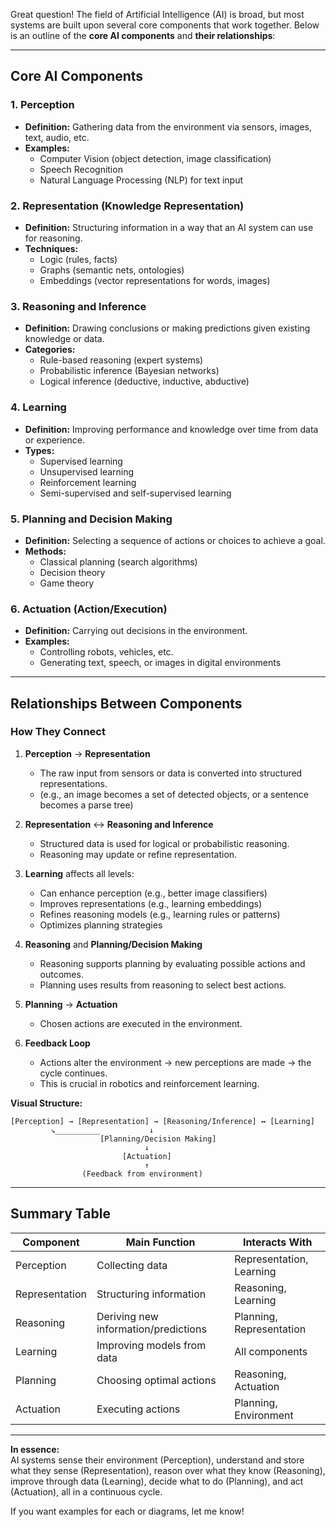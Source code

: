 Great question! The field of Artificial Intelligence (AI) is broad, but most systems are built upon several core components that work together. Below is an outline of the **core AI components** and **their relationships**:

---

## **Core AI Components**

### 1. **Perception**
- **Definition:** Gathering data from the environment via sensors, images, text, audio, etc.
- **Examples:**
    - Computer Vision (object detection, image classification)
    - Speech Recognition
    - Natural Language Processing (NLP) for text input

### 2. **Representation (Knowledge Representation)**
- **Definition:** Structuring information in a way that an AI system can use for reasoning.
- **Techniques:**
    - Logic (rules, facts)
    - Graphs (semantic nets, ontologies)
    - Embeddings (vector representations for words, images)

### 3. **Reasoning and Inference**
- **Definition:** Drawing conclusions or making predictions given existing knowledge or data.
- **Categories:**
    - Rule-based reasoning (expert systems)
    - Probabilistic inference (Bayesian networks)
    - Logical inference (deductive, inductive, abductive)

### 4. **Learning**
- **Definition:** Improving performance and knowledge over time from data or experience.
- **Types:**
    - Supervised learning
    - Unsupervised learning
    - Reinforcement learning
    - Semi-supervised and self-supervised learning

### 5. **Planning and Decision Making**
- **Definition:** Selecting a sequence of actions or choices to achieve a goal.
- **Methods:**
    - Classical planning (search algorithms)
    - Decision theory
    - Game theory

### 6. **Actuation (Action/Execution)**
- **Definition:** Carrying out decisions in the environment.
- **Examples:**
    - Controlling robots, vehicles, etc.
    - Generating text, speech, or images in digital environments

---

## **Relationships Between Components**

### **How They Connect**

1. **Perception** → **Representation**
    - The raw input from sensors or data is converted into structured representations.
    - (e.g., an image becomes a set of detected objects, or a sentence becomes a parse tree)

2. **Representation** ↔ **Reasoning and Inference**
    - Structured data is used for logical or probabilistic reasoning.
    - Reasoning may update or refine representation.

3. **Learning** affects all levels:
    - Can enhance perception (e.g., better image classifiers)
    - Improves representations (e.g., learning embeddings)
    - Refines reasoning models (e.g., learning rules or patterns)
    - Optimizes planning strategies

4. **Reasoning** and **Planning/Decision Making**
    - Reasoning supports planning by evaluating possible actions and outcomes.
    - Planning uses results from reasoning to select best actions.

5. **Planning** → **Actuation**
    - Chosen actions are executed in the environment.

6. **Feedback Loop**
    - Actions alter the environment → new perceptions are made → the cycle continues.
    - This is crucial in robotics and reinforcement learning.

**Visual Structure:**

```
[Perception] → [Representation] → [Reasoning/Inference] ↔ [Learning]
         ↘__________           ↓
                    [Planning/Decision Making]
                              ↓
                         [Actuation]
                              ↑
                (Feedback from environment)
```

---

## **Summary Table**

| Component        | Main Function                          | Interacts With                |
|------------------|----------------------------------------|-------------------------------|
| Perception       | Collecting data                        | Representation, Learning      |
| Representation   | Structuring information                | Reasoning, Learning           |
| Reasoning        | Deriving new information/predictions   | Planning, Representation      |
| Learning         | Improving models from data             | All components                |
| Planning         | Choosing optimal actions               | Reasoning, Actuation          |
| Actuation        | Executing actions                      | Planning, Environment         |

---

**In essence:**  
AI systems sense their environment (Perception), understand and store what they sense (Representation), reason over what they know (Reasoning), improve through data (Learning), decide what to do (Planning), and act (Actuation), all in a continuous cycle.

If you want examples for each or diagrams, let me know!
